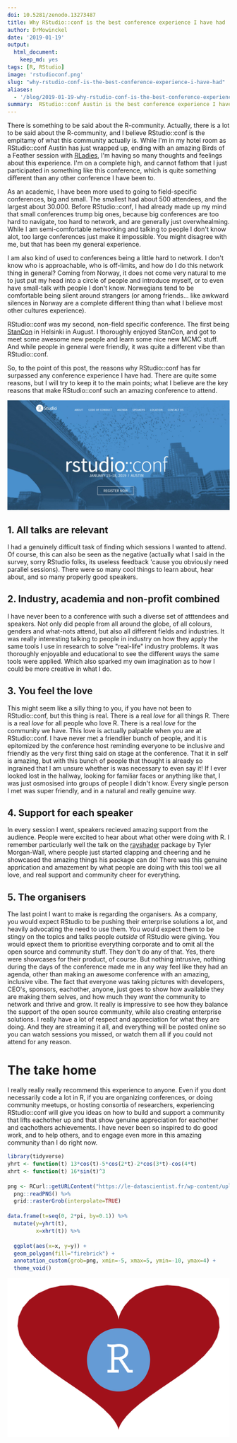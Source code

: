 ```yaml
---
doi: 10.5281/zenodo.13273487
title: Why RStudio::conf is the best conference experience I have had
author: DrMowinckel
date: '2019-01-19'
output:
  html_document:
    keep_md: yes
tags: [R, RStudio]
image: 'rstudioconf.png' 
slug: "why-rstudio-conf-is-the-best-conference-experience-i-have-had"
aliases:
  - '/blog/2019-01-19-why-rstudio-conf-is-the-best-conference-experience-i-have-had'
summary:  RStudio::conf Austin is the best conference experience I have had . It was thoroughly enjoyable and educational to see the different ways the same tools were applied to solve "real life-life problems" It was also enjoyable to see how they applied to problems in industry to solve real life problems . It is the empitamy of what this community actually is .
---
```


There is something to be said about the R-community. Actually, there is a lot to be said about the R-community, and I believe RStudio::conf is the empitamy of what this community actually is. While I'm in my hotel room as RStudio::conf Austin has just wrapped up, ending with an amazing Birds of a Feather session with [RLadies](www.rladies.org), I'm having so many thoughts and feelings about this experience. I'm on a complete high, and cannot fathom that I just participated in something like this conference, which is quite something different than any other conference I have been to. 

As an academic, I have been more used to going to field-specific conferences, big and small. The smallest had about 500 attendees, and the largest about 30.000. Before RStudio::conf, I had already made up my mind that small conferences trump big ones, because big conferences are too hard to navigate, too hard to network, and are generally just overwhealming. While I am semi-comfortable networking and talking to people I don't know alot, too large conferences just make it impossible. You might disagree with me, but that has been my general experience. 

I am also kind of used to conferences being a little hard to network. I don't know who is approachable, who is off-limits, and how do I do this network thing in general? Coming from Norway, it does not come very natural to me to just put my head into a circle of people and introduce myself, or to even have small-talk with people I don't know. Norwegians tend to be comfortable being silent around strangers (or among friends... like awkward silences in Norway are a complete different thing than what I believe most other cultures experience). 

RStudio::conf was my second, non-field specific conference. The first being [StanCon](https://mc-stan.org/events/stancon2018Helsinki/) in Helsinki in August. I thoroughly enjoyed StanCon, and got to meet some awesome new people and learn some nice new MCMC stuff. And while people in general were friendly, it was quite a different vibe than RStudio::conf. 

So, to the point of this post, the reasons why RStudio::conf has far surpassed any conference experience I have had. There are quite some reasons, but I will try to keep it to the main points; what I believe are the key reasons that make RStudio::conf such an amazing conference to attend.

![](rstudioconf.png)

## 1. All talks are relevant
I had a genuinely difficult task of finding which sessions I wanted to attend. Of course, this can also be seen as the negative (actually what I said in the survey, sorry RStudio folks, its useless feedback 'cause you obviously need parallel sessions). There were so many cool things to learn about, hear about, and so many properly good speakers. 

## 2. Industry, academia and non-profit combined
I have never been to a conference with such a diverse set of atttendees and speakers. Not only did people from all around the globe, of all colours, genders and what-nots attend, but also all different fields and industries. It was really interesting talking to people in industry on how they apply the same tools I use in research to solve "real-life" industry problems. It was thoroughly enjoyable and educational to see the different ways the same tools were applied. Which also sparked my own imagination as to how I could be more creative in what I do. 

## 3. You feel the love
This might seem like a silly thing to you, if you have not been to RStudio::conf, but this thing is real. There is a real _love_ for all things R. There is a real _love_ for all people who love R. There is a real _love_ for the community we have. This love is actually palpable when you are at RStudio::conf. I have never met a friendlier bunch of people, and it is epitomized by the conference host reminding everyone to be inclusive and friendly as the very first thing said on stage at the conference. That it in self is amazing, but with this bunch of people that thought is already so ingrained that I am unsure whether is was necessary to even say it! If I ever looked lost in the hallway, looking for familiar faces or anything like that, I was just osmosised into groups of people I didn't know. Every single person I met was super friendly, and in a natural and really genuine way. 

## 4. Support for each speaker
In every session I went, speakers recieved amazing support from the audience. People were excited to hear about what other were doing with R. I remember particularly well the talk on the [rayshader](https://github.com/tylermorganwall/rayshader) package by Tyler Morgan-Wall, where people just started clapping and cheering and he showcased the amazing things his package can do! There was this genuine apprication and amazement by what people are doing with this tool we all love, and real support and community cheer for everything.

## 5. The organisers
The last point I want to make is regarding the organisers. As a company, you would expect RStudio to be pushing their enterprise solutions a lot, and heavily advocating the need to use them. You would expect them to be stingy on the topics and talks people _outside_ of RStudio were giving. You would epxect them to prioritise everything corporate and to omit all the open source and community stuff. They don't do any of that. Yes, there were showcases for their product, of course. But nothing intrusive, nothing during the days of the conference made me in any way feel like they had an agenda, other than making an awesome conference with an amazing, inclusive vibe. The fact that everyone was taking pictures with developers, CEO's, sponsors, eachother, anyone, just goes to show how available they are making them selves, and how much they _want_ the community to network and thrive and grow. It really is impressive to see how they balance the support of the open source community, while also creating enterprise solutions. I really have a lot of respect and appreciation for what they are doing. And they are streaming it all, and everything will be posted online so you can watch sessions you missed, or watch them all if you could not attend for any reason. 


# The take home
I really really really recommend this experience to anyone. Even if you dont necessarily code a lot in R, if you are organizing conferences, or doing community meetups, or hosting consortia of researchers, experiencing RStudio::conf will give you ideas on how to build and support a community that lifts eachother up and that show genuine appreciation for eachother and eachothers achievements. I have never been so inspired to do good work, and to help others, and to engage even more in this amazing community than I do right now. 


```r
library(tidyverse)
yhrt <- function(t) 13*cos(t)-5*cos(2*t)-2*cos(3*t)-cos(4*t)
xhrt <- function(t) 16*sin(t)^3

png <- RCurl::getURLContent("https://le-datascientist.fr/wp-content/uploads/2019/03/cropped-rstudio.png") %>%
  png::readPNG() %>%
  grid::rasterGrob(interpolate=TRUE)

data.frame(t=seq(0, 2*pi, by=0.1)) %>%
  mutate(y=yhrt(t),
         x=xhrt(t)) %>%

  ggplot(aes(x=x, y=y)) +
  geom_polygon(fill="firebrick") +
  annotation_custom(grob=png, xmin=-5, xmax=5, ymin=-10, ymax=4) +
  theme_void()
```

![](index_files/figure-html/unnamed-chunk-1-1.png)<!-- -->
